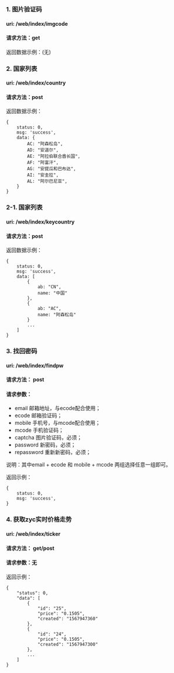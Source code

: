 ### 1. 图片验证码

#### uri: /web/index/imgcode

#### 请求方法：get

返回数据示例：(无)


### 2. 国家列表

#### uri: /web/index/country

#### 请求方法：post

返回数据示例：
```
{
    status: 0,
    msg: 'success',
    data: {
        AC: "阿森松岛",
        AD: "安道尔",
        AE: "阿拉伯联合酋长国",
        AF: "阿富汗",
        AG: "安提瓜和巴布达",
        AI: "安圭拉",
        AL: "阿尔巴尼亚",
    }
}
```

### 2-1. 国家列表

#### uri: /web/index/keycountry

#### 请求方法：post

返回数据示例：
```
{
    status: 0,
    msg: 'success',
    data: [
        {
            ab: "CN",
            name: "中国"
        },
        {
            ab: "AC",
            name: "阿森松岛"
        }
        ...
    ]
}
```


### 3. 找回密码

#### uri: /web/index/findpw

#### 请求方法： post

#### 请求参数：
- email 邮箱地址，与ecode配合使用；
- ecode 邮箱验证码；
- mobile 手机号，与mcode配合使用；
- mcode 手机验证码；
- captcha 图片验证码，必须；
- password 新密码，必须；
- repassword 重新新密码，必须；

说明：其中email + ecode 和 mobile + mcode 两组选择任意一组即可。

返回示例：

```
{
    status: 0,
    msg: 'success',
}
```


### 4. 获取zyc实时价格走势

#### uri: /web/index/ticker

#### 请求方法： get/post

#### 请求参数：无

返回示例：

```
{
    "status": 0,
    "data": [
        {
            "id": "25",
            "price": "0.1505",
            "created": "1567947360"
        },
        {
            "id": "24",
            "price": "0.1505",
            "created": "1567947300"
        },
        ...
    ]
}
```
